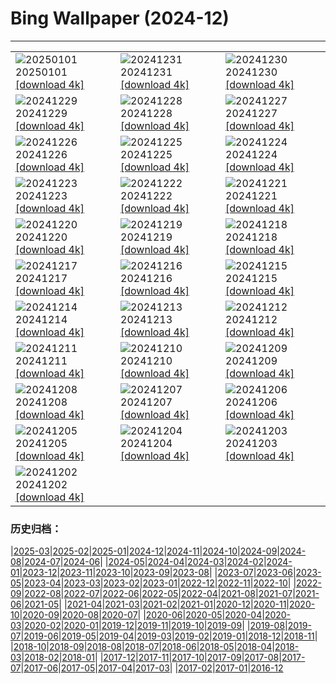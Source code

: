 # Bing Wallpaper (2024-12)
**************

<table><tr><td><img class="wallpaper" src="https://www.bing.com/th?id=OHR.ShirahigeSunrise2024_JA-JP6695296609_1920x1080.jpg" alt="20250101"> 20250101 <a href="https://www.bing.com/th?id=OHR.ShirahigeSunrise2024_JA-JP6695296609_UHD.jpg">[download 4k]</a></td><td><img class="wallpaper" src="https://www.bing.com/th?id=OHR.Omisoka2024_JA-JP6408751475_1920x1080.jpg" alt="20241231"> 20241231 <a href="https://www.bing.com/th?id=OHR.Omisoka2024_JA-JP6408751475_UHD.jpg">[download 4k]</a></td><td><img class="wallpaper" src="https://www.bing.com/th?id=OHR.MountFieldNP_JA-JP6160592179_1920x1080.jpg" alt="20241230"> 20241230 <a href="https://www.bing.com/th?id=OHR.MountFieldNP_JA-JP6160592179_UHD.jpg">[download 4k]</a></td></tr><tr><td><img class="wallpaper" src="https://www.bing.com/th?id=OHR.BorobudurBells_JA-JP5888220367_1920x1080.jpg" alt="20241229"> 20241229 <a href="https://www.bing.com/th?id=OHR.BorobudurBells_JA-JP5888220367_UHD.jpg">[download 4k]</a></td><td><img class="wallpaper" src="https://www.bing.com/th?id=OHR.CoralTurtle_JA-JP5618879842_1920x1080.jpg" alt="20241228"> 20241228 <a href="https://www.bing.com/th?id=OHR.CoralTurtle_JA-JP5618879842_UHD.jpg">[download 4k]</a></td><td><img class="wallpaper" src="https://www.bing.com/th?id=OHR.LakeBledSnow_JA-JP5075131023_1920x1080.jpg" alt="20241227"> 20241227 <a href="https://www.bing.com/th?id=OHR.LakeBledSnow_JA-JP5075131023_UHD.jpg">[download 4k]</a></td></tr><tr><td><img class="wallpaper" src="https://www.bing.com/th?id=OHR.MouseholeXmas_JA-JP0779815955_1920x1080.jpg" alt="20241226"> 20241226 <a href="https://www.bing.com/th?id=OHR.MouseholeXmas_JA-JP0779815955_UHD.jpg">[download 4k]</a></td><td><img class="wallpaper" src="https://www.bing.com/th?id=OHR.ReindeerTrio_JA-JP0425560339_1920x1080.jpg" alt="20241225"> 20241225 <a href="https://www.bing.com/th?id=OHR.ReindeerTrio_JA-JP0425560339_UHD.jpg">[download 4k]</a></td><td><img class="wallpaper" src="https://www.bing.com/th?id=OHR.SantaSnowglobe_JA-JP0084831582_1920x1080.jpg" alt="20241224"> 20241224 <a href="https://www.bing.com/th?id=OHR.SantaSnowglobe_JA-JP0084831582_UHD.jpg">[download 4k]</a></td></tr><tr><td><img class="wallpaper" src="https://www.bing.com/th?id=OHR.TokyoTower2024_JA-JP2762394000_1920x1080.jpg" alt="20241223"> 20241223 <a href="https://www.bing.com/th?id=OHR.TokyoTower2024_JA-JP2762394000_UHD.jpg">[download 4k]</a></td><td><img class="wallpaper" src="https://www.bing.com/th?id=OHR.FestivusCranes_JA-JP9750730538_1920x1080.jpg" alt="20241222"> 20241222 <a href="https://www.bing.com/th?id=OHR.FestivusCranes_JA-JP9750730538_UHD.jpg">[download 4k]</a></td><td><img class="wallpaper" src="https://www.bing.com/th?id=OHR.BluePond2024_JA-JP2198755551_1920x1080.jpg" alt="20241221"> 20241221 <a href="https://www.bing.com/th?id=OHR.BluePond2024_JA-JP2198755551_UHD.jpg">[download 4k]</a></td></tr><tr><td><img class="wallpaper" src="https://www.bing.com/th?id=OHR.SantaClausVillage_JA-JP9442890850_1920x1080.jpg" alt="20241220"> 20241220 <a href="https://www.bing.com/th?id=OHR.SantaClausVillage_JA-JP9442890850_UHD.jpg">[download 4k]</a></td><td><img class="wallpaper" src="https://www.bing.com/th?id=OHR.SibiuRomania_JA-JP9171991249_1920x1080.jpg" alt="20241219"> 20241219 <a href="https://www.bing.com/th?id=OHR.SibiuRomania_JA-JP9171991249_UHD.jpg">[download 4k]</a></td><td><img class="wallpaper" src="https://www.bing.com/th?id=OHR.NutcrackerBallet_JA-JP8484350110_1920x1080.jpg" alt="20241218"> 20241218 <a href="https://www.bing.com/th?id=OHR.NutcrackerBallet_JA-JP8484350110_UHD.jpg">[download 4k]</a></td></tr><tr><td><img class="wallpaper" src="https://www.bing.com/th?id=OHR.ReinefjordenNorway_JA-JP8145740016_1920x1080.jpg" alt="20241217"> 20241217 <a href="https://www.bing.com/th?id=OHR.ReinefjordenNorway_JA-JP8145740016_UHD.jpg">[download 4k]</a></td><td><img class="wallpaper" src="https://www.bing.com/th?id=OHR.SalzburgSnow_JA-JP7845943575_1920x1080.jpg" alt="20241216"> 20241216 <a href="https://www.bing.com/th?id=OHR.SalzburgSnow_JA-JP7845943575_UHD.jpg">[download 4k]</a></td><td><img class="wallpaper" src="https://www.bing.com/th?id=OHR.MisurinaLake_JA-JP7561735635_1920x1080.jpg" alt="20241215"> 20241215 <a href="https://www.bing.com/th?id=OHR.MisurinaLake_JA-JP7561735635_UHD.jpg">[download 4k]</a></td></tr><tr><td><img class="wallpaper" src="https://www.bing.com/th?id=OHR.NorthernHawkOwl_JA-JP7268842450_1920x1080.jpg" alt="20241214"> 20241214 <a href="https://www.bing.com/th?id=OHR.NorthernHawkOwl_JA-JP7268842450_UHD.jpg">[download 4k]</a></td><td><img class="wallpaper" src="https://www.bing.com/th?id=OHR.ChristmasBudapest_JA-JP6583292404_1920x1080.jpg" alt="20241213"> 20241213 <a href="https://www.bing.com/th?id=OHR.ChristmasBudapest_JA-JP6583292404_UHD.jpg">[download 4k]</a></td><td><img class="wallpaper" src="https://www.bing.com/th?id=OHR.WildPoinsettia_JA-JP9224856071_1920x1080.jpg" alt="20241212"> 20241212 <a href="https://www.bing.com/th?id=OHR.WildPoinsettia_JA-JP9224856071_UHD.jpg">[download 4k]</a></td></tr><tr><td><img class="wallpaper" src="https://www.bing.com/th?id=OHR.DolomitesSky_JA-JP9035342357_1920x1080.jpg" alt="20241211"> 20241211 <a href="https://www.bing.com/th?id=OHR.DolomitesSky_JA-JP9035342357_UHD.jpg">[download 4k]</a></td><td><img class="wallpaper" src="https://www.bing.com/th?id=OHR.CornwallSnow_JA-JP8878820207_1920x1080.jpg" alt="20241210"> 20241210 <a href="https://www.bing.com/th?id=OHR.CornwallSnow_JA-JP8878820207_UHD.jpg">[download 4k]</a></td><td><img class="wallpaper" src="https://www.bing.com/th?id=OHR.GuanacosChile_JA-JP8670867516_1920x1080.jpg" alt="20241209"> 20241209 <a href="https://www.bing.com/th?id=OHR.GuanacosChile_JA-JP8670867516_UHD.jpg">[download 4k]</a></td></tr><tr><td><img class="wallpaper" src="https://www.bing.com/th?id=OHR.ReopeningNotreDame_JA-JP8512031523_1920x1080.jpg" alt="20241208"> 20241208 <a href="https://www.bing.com/th?id=OHR.ReopeningNotreDame_JA-JP8512031523_UHD.jpg">[download 4k]</a></td><td><img class="wallpaper" src="https://www.bing.com/th?id=OHR.Daxue2024_JA-JP8353318760_1920x1080.jpg" alt="20241207"> 20241207 <a href="https://www.bing.com/th?id=OHR.Daxue2024_JA-JP8353318760_UHD.jpg">[download 4k]</a></td><td><img class="wallpaper" src="https://www.bing.com/th?id=OHR.HelsinkiDusk_JA-JP8216541034_1920x1080.jpg" alt="20241206"> 20241206 <a href="https://www.bing.com/th?id=OHR.HelsinkiDusk_JA-JP8216541034_UHD.jpg">[download 4k]</a></td></tr><tr><td><img class="wallpaper" src="https://www.bing.com/th?id=OHR.MonoTufa_JA-JP8066767108_1920x1080.jpg" alt="20241205"> 20241205 <a href="https://www.bing.com/th?id=OHR.MonoTufa_JA-JP8066767108_UHD.jpg">[download 4k]</a></td><td><img class="wallpaper" src="https://www.bing.com/th?id=OHR.RhinosKenya_JA-JP7911615612_1920x1080.jpg" alt="20241204"> 20241204 <a href="https://www.bing.com/th?id=OHR.RhinosKenya_JA-JP7911615612_UHD.jpg">[download 4k]</a></td><td><img class="wallpaper" src="https://www.bing.com/th?id=OHR.ChichibuFestival2024_JA-JP7708851590_1920x1080.jpg" alt="20241203"> 20241203 <a href="https://www.bing.com/th?id=OHR.ChichibuFestival2024_JA-JP7708851590_UHD.jpg">[download 4k]</a></td></tr><tr><td><img class="wallpaper" src="https://www.bing.com/th?id=OHR.SnowMoose_JA-JP7555569429_1920x1080.jpg" alt="20241202"> 20241202 <a href="https://www.bing.com/th?id=OHR.SnowMoose_JA-JP7555569429_UHD.jpg">[download 4k]</a></td><td></td><td></td></tr></table>

### 历史归档：

|[2025-03](/../2025-03/2025-03.md)|[2025-02](/../2025-02/2025-02.md)|[2025-01](/../2025-01/2025-01.md)|[2024-12](/2024-12.md)|[2024-11](/../2024-11/2024-11.md)|[2024-10](/../2024-10/2024-10.md)|[2024-09](/../2024-09/2024-09.md)|[2024-08](/../2024-08/2024-08.md)|[2024-07](/../2024-07/2024-07.md)|[2024-06](/../2024-06/2024-06.md)|
|[2024-05](/../2024-05/2024-05.md)|[2024-04](/../2024-04/2024-04.md)|[2024-03](/../2024-03/2024-03.md)|[2024-02](/../2024-02/2024-02.md)|[2024-01](/../2024-01/2024-01.md)|[2023-12](/../2023-12/2023-12.md)|[2023-11](/../2023-11/2023-11.md)|[2023-10](/../2023-10/2023-10.md)|[2023-09](/../2023-09/2023-09.md)|[2023-08](/../2023-08/2023-08.md)|
|[2023-07](/../2023-07/2023-07.md)|[2023-06](/../2023-06/2023-06.md)|[2023-05](/../2023-05/2023-05.md)|[2023-04](/../2023-04/2023-04.md)|[2023-03](/../2023-03/2023-03.md)|[2023-02](/../2023-02/2023-02.md)|[2023-01](/../2023-01/2023-01.md)|[2022-12](/../2022-12/2022-12.md)|[2022-11](/../2022-11/2022-11.md)|[2022-10](/../2022-10/2022-10.md)|
|[2022-09](/../2022-09/2022-09.md)|[2022-08](/../2022-08/2022-08.md)|[2022-07](/../2022-07/2022-07.md)|[2022-06](/../2022-06/2022-06.md)|[2022-05](/../2022-05/2022-05.md)|[2022-04](/../2022-04/2022-04.md)|[2021-08](/../2021-08/2021-08.md)|[2021-07](/../2021-07/2021-07.md)|[2021-06](/../2021-06/2021-06.md)|[2021-05](/../2021-05/2021-05.md)|
|[2021-04](/../2021-04/2021-04.md)|[2021-03](/../2021-03/2021-03.md)|[2021-02](/../2021-02/2021-02.md)|[2021-01](/../2021-01/2021-01.md)|[2020-12](/../2020-12/2020-12.md)|[2020-11](/../2020-11/2020-11.md)|[2020-10](/../2020-10/2020-10.md)|[2020-09](/../2020-09/2020-09.md)|[2020-08](/../2020-08/2020-08.md)|[2020-07](/../2020-07/2020-07.md)|
|[2020-06](/../2020-06/2020-06.md)|[2020-05](/../2020-05/2020-05.md)|[2020-04](/../2020-04/2020-04.md)|[2020-03](/../2020-03/2020-03.md)|[2020-02](/../2020-02/2020-02.md)|[2020-01](/../2020-01/2020-01.md)|[2019-12](/../2019-12/2019-12.md)|[2019-11](/../2019-11/2019-11.md)|[2019-10](/../2019-10/2019-10.md)|[2019-09](/../2019-09/2019-09.md)|
|[2019-08](/../2019-08/2019-08.md)|[2019-07](/../2019-07/2019-07.md)|[2019-06](/../2019-06/2019-06.md)|[2019-05](/../2019-05/2019-05.md)|[2019-04](/../2019-04/2019-04.md)|[2019-03](/../2019-03/2019-03.md)|[2019-02](/../2019-02/2019-02.md)|[2019-01](/../2019-01/2019-01.md)|[2018-12](/../2018-12/2018-12.md)|[2018-11](/../2018-11/2018-11.md)|
|[2018-10](/../2018-10/2018-10.md)|[2018-09](/../2018-09/2018-09.md)|[2018-08](/../2018-08/2018-08.md)|[2018-07](/../2018-07/2018-07.md)|[2018-06](/../2018-06/2018-06.md)|[2018-05](/../2018-05/2018-05.md)|[2018-04](/../2018-04/2018-04.md)|[2018-03](/../2018-03/2018-03.md)|[2018-02](/../2018-02/2018-02.md)|[2018-01](/../2018-01/2018-01.md)|
|[2017-12](/../2017-12/2017-12.md)|[2017-11](/../2017-11/2017-11.md)|[2017-10](/../2017-10/2017-10.md)|[2017-09](/../2017-09/2017-09.md)|[2017-08](/../2017-08/2017-08.md)|[2017-07](/../2017-07/2017-07.md)|[2017-06](/../2017-06/2017-06.md)|[2017-05](/../2017-05/2017-05.md)|[2017-04](/../2017-04/2017-04.md)|[2017-03](/../2017-03/2017-03.md)|
|[2017-02](/../2017-02/2017-02.md)|[2017-01](/../2017-01/2017-01.md)|[2016-12](/../2016-12/2016-12.md)